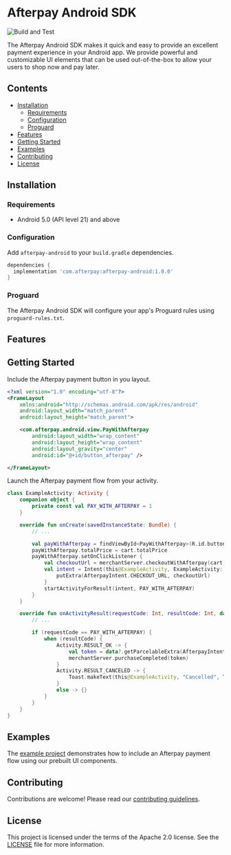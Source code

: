 # Afterpay Android SDK

![Build and Test](https://github.com/ittybittyapps/afterpay-android/workflows/Build%20and%20Test/badge.svg?branch=master&event=push)

The Afterpay Android SDK makes it quick and easy to provide an excellent payment experience in your Android app. We provide powerful and customizable UI elements that can be used out-of-the-box to allow your users to shop now and pay later.

## Contents

- [Installation](#installation)
    - [Requirements](#requirements)
    - [Configuration](#configuration)
    - [Proguard](#proguard)
- [Features](#features)
- [Getting Started](#getting-started)
- [Examples](#examples)
- [Contributing](#contributing)
- [License](#license)

## Installation

### Requirements

- Android 5.0 (API level 21) and above

### Configuration

Add `afterpay-android` to your `build.gradle` dependencies.

```gradle
dependencies {
  implementation 'com.afterpay:afterpay-android:1.0.0'
}
```

### Proguard

The Afterpay Android SDK will configure your app's Proguard rules using `proguard-rules.txt`.

## Features

## Getting Started

Include the Afterpay payment button in you layout.

```xml
<?xml version="1.0" encoding="utf-8"?>
<FrameLayout
    xmlns:android="http://schemas.android.com/apk/res/android"
    android:layout_width="match_parent"
    android:layout_height="match_parent">

    <com.afterpay.android.view.PayWithAfterpay
        android:layout_width="wrap_content"
        android:layout_height="wrap_content"
        android:layout_gravity="center"
        android:id="@+id/button_afterpay" />

</FrameLayout>
```

Launch the Afterpay payment flow from your activity.

```kotlin
class ExampleActivity: Activity {
    companion object {
        private const val PAY_WITH_AFTERPAY = 1
    }

    override fun onCreate(savedInstanceState: Bundle) {
        // ...

        val payWithAfterpay = findViewById<PayWithAfterpay>(R.id.button_afterpay)
        payWithAfterpay.totalPrice = cart.totalPrice
        payWithAfterpay.setOnClickListener {
            val checkoutUrl = merchantServer.checkoutWithAfterpay(cart)
            val intent = Intent(this@ExampleActivity, ExampleActivity::class.java).apply {
                putExtra(AfterpayIntent.CHECKOUT_URL, checkoutUrl)
            }
            startActivityForResult(intent, PAY_WITH_AFTERPAY)
        }
    }

    override fun onActivityResult(requestCode: Int, resultCode: Int, data: Intent?) {
        // ...

        if (requestCode == PAY_WITH_AFTERPAY) {
            when (resultCode) {
                Activity.RESULT_OK -> {
                    val token = data?.getParcelableExtra(AfterpayIntent.CHECKOUT_TOKEN)
                    merchantServer.purchaseCompleted(token)
                }
                Activity.RESULT_CANCELED -> {
                    Toast.makeText(this@ExampleActivity, "Cancelled", Toast.LENGTH_SHORT).show()
                }
                else -> {}
            }
        }
    }
}
```

## Examples

The [example project](./example) demonstrates how to include an Afterpay payment flow using our prebuilt UI components.

## Contributing

Contributions are welcome! Please read our [contributing guidelines](./CONTRIBUTING.md).

## License

This project is licensed under the terms of the Apache 2.0 license. See the [LICENSE](LICENSE) file for more information.
